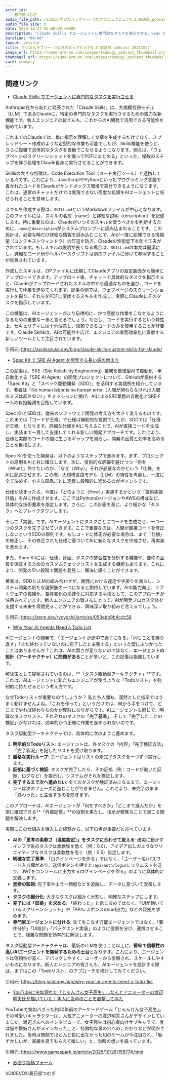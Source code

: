 ```yaml
---
actor_ids:
  - 春日部つむぎ
audio_file_path: /audio/マジカルラブリー☆つむぎのピュアピュアA.I.放送局_podcast_20251027.mp3
audio_file_size: 0
date: 2025-10-27 05:00:00 +0900
description: 'Claude Skills でエージェントに専門的なタスクを実行させる、Spec Kit で SRE AI Agent を開発する長い旅の始まり、Why Your AI Agents Need a Todo List、YouTubeに突如現れた「じゃんけん女子高生」…なんとアニメーターの渡辺明夫氏が描いていた！本人に当時のことを直撃してみた'
duration: "00:00"
layout: article
title: マジカルラブリー☆つむぎのピュアピュアA.I.放送局 podcast 20251027
image_url: https://zund-arm-on.com/images/tsumugi_podcast_thumbnail.png
thumbnail_url: https://zund-arm-on.com/images/tsumugi_podcast_thumbnail.png
card: summary
---
```


## 関連リンク


- [Claude Skills でエージェントに専門的なタスクを実行させる](https://azukiazusa.dev/blog/claude-skills-custom-skills-for-claude/)  


Anthropic社から新たに発表された「Claude Skills」は、大規模言語モデル（LLM）であるClaudeに、特定の専門的なタスクを実行させるための強力な新機能です。新人エンジニアの皆さんも、これからのAI開発で活用できる可能性を秘めています。

これまでのClaudeでは、単に指示を理解して文章を生成するだけでなく、スプレッドシート作成のような定型的な作業も可能でしたが、Skills機能を使うと、さらに複雑で具体的なタスクを自動でこなせるようになります。例えば、「ウェブページのスクリーンショットを撮ってPDFにまとめる」といった、複数のステップを伴う処理をClaude自身に実行させることができます。

Skillsの大きな特徴は、Code Execution Tool（コード実行ツール）と連携している点です。これにより、JavaScriptやPythonといったプログラミング言語で書かれたコードをClaudeがサンドボックス環境で実行できるようになります。これは、通常のチャットだけでは実現できない高度な処理をAIエージェントに任せられることを意味します。

スキルを作成する際は、`SKILL.md`というMarkdownファイルが中心となります。このファイルには、スキルの名前（name）と詳細な説明（description）を記述します。特に重要なのは、Claudeがいつそのスキルを使うべきかを判断するために、`name`と`description`がシステムプロンプトに読み込まれることです。この設計は、必要な時だけ詳細な情報を読み込むことで、AIが一度に処理できる情報量（コンテキストウィンドウ）の圧迫を防ぎ、Claudeの性能低下を防ぐ工夫がされています。もしスキルの説明が長くなる場合は、`SKILL.md`の本文は簡潔にし、詳細なコード例やヘルパースクリプトは別のファイルに分けて参照することが推奨されています。

作成したスキルは、ZIPファイルに圧縮してClaudeアプリの設定画面から簡単にアップロードできます。アップロード後、チャットで具体的なタスクを指示すると、Claudeがアップロードされたスキルの中から最適なものを選び、コードを実行して作業を進めてくれます。記事の例では、ウェブページのスクリーンショットを撮り、それらをPDFに変換するスキルを作成し、実際にClaudeにそのタスクを指示しています。

この機能は、AIエージェントがより自律的に、かつ高度な作業をこなせるようになるための重要な一歩と言えるでしょう。ただし、コードを実行するという特性上、セキュリティには十分注意し、信頼できるコードのみを使用することが肝要です。Claude Skillsは、AIの可能性を広げ、エンジニアの業務効率化に貢献する新しいツールとして注目されています。

引用元: https://azukiazusa.dev/blog/claude-skills-custom-skills-for-claude/


- [Spec Kit で SRE AI Agent を開発する長い旅の始まり](https://zenn.dev/ryoyoshii/articles/053ebb9b4cdc58)  


この記事は、SRE（Site Reliability Engineering）業務を自律型AIで自動化・半自動化する「SRE AI Agent」の開発プロジェクトについて、GitHubが提供する「Spec Kit」と「スペック駆動開発（SDD）」を活用する実践例を紹介しています。著者は「No human labor is no human error（人間が関わらなければ人間のミスは起きない）」をミッションに掲げ、AIによるSRE業務の自動化とSREチームの負担軽減を目指しています。

Spec KitとSDDは、従来のソフトウェア開発の考え方を大きく変えるものです。これまでは「コードが王様」で仕様は補助的な役割でしたが、SDDでは「仕様が王様」となります。詳細な仕様をAIに与えることで、AIが直接コードを生成し、実装まで一貫して支援してくれる新しい開発アプローチです。これにより、仕様と実際のコードの間に生じるギャップを減らし、開発の品質と効率を高めることを目指します。

Spec Kitを使った開発は、以下のようなステップで進みます。まず、プロジェクトの原則をAIと共に確立します。次に、技術的な詳細を避けつつ「何を（What）」作りたいのか、「なぜ（Why）」それが必要なのかという「仕様」をAIに記述させます。この際、大規模言語モデル（LLM）の特性を考慮し、一度に全て決めず、小さな部品ごとに定義し段階的に進めるのがポイントです。

仕様が決まったら、今度は「どのように（How）」実装するかという「技術実装計画」をAIに作成させます。ここではPythonのバージョンやAWSの構成など、具体的な技術要素を指定します。さらに、この計画を基に、より細かな「タスク」へとブレイクダウンします。

そして「実装」です。AIエージェントにタスクごとにコードを生成させ、一つ一つのタスクを完了させていきます。ここで重要なのは、人間が直接コードを修正しないというSDDの原則です。もしコードに修正が必要な場合は、まず「仕様」を修正し、その修正された仕様に基づいてAIに新たなタスクを作成させ、再実装を進めます。

また、Spec Kitには、仕様、計画、タスクの整合性を分析する機能や、要件の品質を保証するためのカスタムチェックリストを生成する機能もあります。これにより、開発の早い段階で問題を発見し、解決に導くことができます。

著者は、SDDとLLMの組み合わせが、開発における迷走や手戻りを減らし、システム開発の新たな選択肢の一つになると期待しています。AIの能力向上、ソフトウェアの複雑化、要件変化の高速化に対応する手段として、このアプローチが注目されています。新人エンジニアの皆さんにとって、AIが開発プロセス全体を支援する未来を垣間見ることができる、興味深い取り組みと言えるでしょう。

引用元: https://zenn.dev/ryoyoshii/articles/053ebb9b4cdc58


- [Why Your AI Agents Need a Todo List](https://blog.justcopy.ai/p/why-your-ai-agents-need-a-todo-list)  


AIエージェントの開発で、「エージェントが途中で迷子になる」「同じことを繰り返す」「まだ終わっていないのに完了したと主張する」といった壁にぶつかったことはありませんか？これは、AIの賢さが足りないのではなく、**エージェントの設計（アーキテクチャ）に問題がある**ことが多いと、この記事は指摘しています。

解決策として提案されているのは、**「タスク駆動型アーキテクチャ」**です。これは、AIエージェントに私たちエンジニアが使うような「Todoリスト」を強制的に持たせるという考え方です。

なぜTodoリストが重要なのでしょうか？
私たち人間も、漠然とした指示ではうまく動けませんよね。「これを作って」というだけでは、何から手をつけて、どこまでやれば終わりなのかが曖昧になりがちです。AIエージェントも同じで、明確なタスクリスト、それぞれのタスクの「完了基準」、そして「完了したことの検証」がなければ、効率的かつ正確に作業を進められないのです。

タスク駆動型アーキテクチャでは、具体的に次のように進めます。

1.  **明示的なTodoリスト**: エージェントは、各タスクの「内容」「完了検証方法」「完了状況」を記したリストを受け取ります。
2.  **厳格な実行ループ**: エージェントはリストの未完了タスクを一つずつ実行します。
3.  **証拠に基づく検証**: タスクが完了したら、その証拠（例：コードが動いた証拠、ログなど）を提示し、システムがそれを検証します。
4.  **完了するまで次へ進めない**: 全てのタスクが検証済みになるまで、エージェントは次のフェーズに進むことができません。これにより、未完了のまま「終わった」と主張するのを防ぎます。

このアプローチは、AIエージェントが「何をすべきか」「どこまで進んだか」を常に確認できる**「外部記憶」**の役割を果たし、指示が曖昧なことで起こる問題を解決します。

実際にこの仕組みを導入した経験から、以下の点が重要だと述べています。

*   **AIの「思考の柔軟さ（温度設定）」をタスクに合わせて変える**: 確実に動かすインフラ系のタスクは柔軟性を低く（例：0.0）、アイデア出しのようなクリエイティブなタスクは柔軟性を高く（例：0.5）設定します。
*   **明確な完了基準**: 「ログインページを作る」ではなく、「ユーザー名/パスワード入力欄があり、送信ボタンを押すと`/api/auth/login`にリクエストを送り、JWTをコンソールに出力するログインページを作る」のように具体的に定義します。
*   **進捗の監視**: 完了率やエラー頻度などを追跡し、データに基づいて改善します。
*   **タスクの細分化**: 大きなタスクは細かく分割し、明確なステップにします。
*   **完了には「証拠」を求める**: 「終わった」と信じるのではなく、「UIが動いているスクリーンショット」や「APIレスポンスのcurl出力」などの証拠を求めます。
*   **専門家エージェントに分ける**: 全てをこなす万能エージェントではなく、「要件分析」「UI設計」「バックエンド実装」のように役割を分け、連携させることで、複雑な問題を効率的に解決します。

タスク駆動型アーキテクチャは、最新のLLMを使うこと以上に、**堅牢で信頼性の高いAIエージェントを開発するための土台**となります。これにより、エージェントは信頼性が高く、デバッグしやすく、ユーザーから信頼され、スケールしやすいものになります。新人エンジニアの皆さんも、AIエージェントを設計する際は、まずはこの「Todoリスト」のアプローチを検討してみてください。

引用元: https://blog.justcopy.ai/p/why-your-ai-agents-need-a-todo-list


- [YouTubeに突如現れた「じゃんけん女子高生」…なんとアニメーターの渡辺明夫氏が描いていた！本人に当時のことを直撃してみた](https://www.gamespark.jp/article/2025/10/26/158774.html)  


YouTubeで突如バズった約30年前のアーケードゲーム「じゃんけん女子高生」。その可愛いキャラクターは、人気アニメーターの渡辺明夫さんがデザインしていました。渡辺さんへのインタビューで、女子高生は初心者向けサブキャラで、実は猫や舞妓さんがメインだったこと、特徴的な鼻の穴へのこだわりなどが明かされました。当時は規制でほとんど世に出なかった幻のゲームが今注目され、「恥ずかしいが、実績を見てもらえて嬉しい」と、当時の想いを語っています。

引用元: https://www.gamespark.jp/article/2025/10/26/158774.html



- [お便り投稿フォーム](https://forms.gle/ffg4JTfqdiqK62qf9)

VOICEVOX:春日部つむぎ
